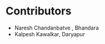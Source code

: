<!--
 
format for adding your name 
 

- Full Name , Location


-->
# Contributors

- Naresh Chandanbatve , Bhandara
- Kalpesh Kawalkar, Daryapur
